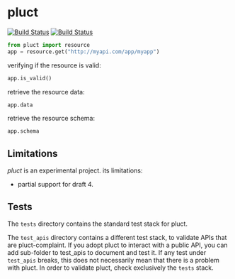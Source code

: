 pluct
=====

[![Build Status](https://drone.io/github.com/globocom/pluct/status.png)](https://drone.io/github.com/globocom/pluct/latest)
[![Build Status](https://travis-ci.org/globocom/pluct.png)](https://travis-ci.org/globocom/pluct)

```python
from pluct import resource
app = resource.get("http://myapi.com/app/myapp")
```

verifying if the resource is valid:
```python
app.is_valid()
```

retrieve the resource data:
```python
app.data
```

retrieve the resource schema:
```python
app.schema
```

Limitations
-----------

*pluct* is an experimental project. its limitations:

* partial support for draft 4.


Tests
-----

The ``tests`` directory contains the standard test stack for pluct.

The ``test_apis`` directory contains a different test stack, to validate APIs that are pluct-complaint.
If you adopt pluct to interact with a public API, you can add sub-folder to test_apis to document and test it.
If any test under ``test_apis`` breaks, this does not necessarily mean that there is a problem with pluct.
In order to validate pluct, check exclusively the ``tests`` stack.


